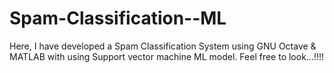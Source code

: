 # Spam-Classification--ML
Here, I have developed a Spam Classification System using GNU Octave & MATLAB with using Support vector machine ML model. Feel free to look...!!!!
